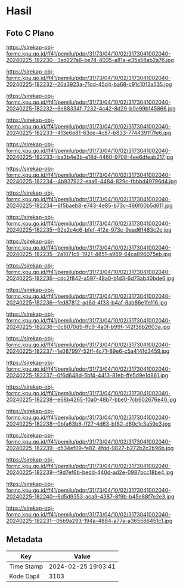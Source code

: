 # Hasil

## Foto C Plano

https://sirekap-obj-formc.kpu.go.id/ff41/pemilu/pdpr/31/73/04/10/02/3173041002040-20240225-182230--3ad227a6-be74-4035-a81a-e35a58ab2a76.jpg

https://sirekap-obj-formc.kpu.go.id/ff41/pemilu/pdpr/31/73/04/10/02/3173041002040-20240225-182232--20a3923a-71cd-45d4-ba68-c91c1013a535.jpg

https://sirekap-obj-formc.kpu.go.id/ff41/pemilu/pdpr/31/73/04/10/02/3173041002040-20240225-182232--6e88334f-7232-4c42-8d29-b0e99b145866.jpg

https://sirekap-obj-formc.kpu.go.id/ff41/pemilu/pdpr/31/73/04/10/02/3173041002040-20240225-182233--413e6e81-63de-4c87-b833-7744391f7fe6.jpg

https://sirekap-obj-formc.kpu.go.id/ff41/pemilu/pdpr/31/73/04/10/02/3173041002040-20240225-182233--ba3b4e3b-e18d-4460-9708-4ee6dfeab217.jpg

https://sirekap-obj-formc.kpu.go.id/ff41/pemilu/pdpr/31/73/04/10/02/3173041002040-20240225-182234--4b937922-eaa6-4484-829c-fbbbd49796d4.jpg

https://sirekap-obj-formc.kpu.go.id/ff41/pemilu/pdpr/31/73/04/10/02/3173041002040-20240225-182234--6f5baeb8-e743-4e85-b73c-466f00b5d611.jpg

https://sirekap-obj-formc.kpu.go.id/ff41/pemilu/pdpr/31/73/04/10/02/3173041002040-20240225-182235--92e2c4c6-bfef-4f2e-973c-9ead61483c2e.jpg

https://sirekap-obj-formc.kpu.go.id/ff41/pemilu/pdpr/31/73/04/10/02/3173041002040-20240225-182235--2a1071c9-1921-4851-a969-64ca896075eb.jpg

https://sirekap-obj-formc.kpu.go.id/ff41/pemilu/pdpr/31/73/04/10/02/3173041002040-20240225-182236--cdc2f842-a597-48a0-b1d3-6d73ab40bde6.jpg

https://sirekap-obj-formc.kpu.go.id/ff41/pemilu/pdpr/31/73/04/10/02/3173041002040-20240225-182236--fed87812-ad6d-4f33-b4af-8ab86e1fe116.jpg

https://sirekap-obj-formc.kpu.go.id/ff41/pemilu/pdpr/31/73/04/10/02/3173041002040-20240225-182236--0c8070d9-ffc9-4a0f-b99f-142f36b2603a.jpg

https://sirekap-obj-formc.kpu.go.id/ff41/pemilu/pdpr/31/73/04/10/02/3173041002040-20240225-182237--1e087997-52ff-4c71-89e6-c5a4141d3459.jpg

https://sirekap-obj-formc.kpu.go.id/ff41/pemilu/pdpr/31/73/04/10/02/3173041002040-20240225-182237--0f6d648d-5bf4-4413-81eb-ffe5d9e1d861.jpg

https://sirekap-obj-formc.kpu.go.id/ff41/pemilu/pdpr/31/73/04/10/02/3173041002040-20240225-182238--e68b4265-10a0-48b7-bbe0-7cb602676e40.jpg

https://sirekap-obj-formc.kpu.go.id/ff41/pemilu/pdpr/31/73/04/10/02/3173041002040-20240225-182238--0bfa63b6-ff27-4d63-bf82-d80c1c3a59e3.jpg

https://sirekap-obj-formc.kpu.go.id/ff41/pemilu/pdpr/31/73/04/10/02/3173041002040-20240225-182239--d534ef09-fe82-4fdd-9827-b272b2c2b96b.jpg

https://sirekap-obj-formc.kpu.go.id/ff41/pemilu/pdpr/31/73/04/10/02/3173041002040-20240225-182239--f9d7ef6b-bedd-440d-ad2e-0987bcc18be4.jpg

https://sirekap-obj-formc.kpu.go.id/ff41/pemilu/pdpr/31/73/04/10/02/3173041002040-20240225-182240--6d5d9353-aca9-4387-8f9b-b45e88f7e2e3.jpg

https://sirekap-obj-formc.kpu.go.id/ff41/pemilu/pdpr/31/73/04/10/02/3173041002040-20240225-182231--05b9a293-194a-4884-a77a-a365586451c1.jpg


## Metadata

| Key        | Value               |
| ---------- | ------------------- |
| Time Stamp | 2024-02-25 19:03:41 |
| Kode Dapil | 3103                |



